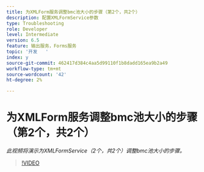 ```yaml
---
title: 为XMLForm服务调整bmc池大小的步骤（第2个，共2个）
description: 配置XMLFormService参数
type: Troubleshooting
role: Developer
level: Intermediate
version: 6.5
feature: 输出服务，Forms服务
topic: '开发   '
index: y
source-git-commit: 462417d384c4aa5d99110f1b8dadd165ea9b2a49
workflow-type: tm+mt
source-wordcount: '42'
ht-degree: 2%

---
```



# 为XMLForm服务调整bmc池大小的步骤（第2个，共2个）

*此视频将演示为XMLFormService（2个，共2个）调整bmc池大小的步骤。*

>[!VIDEO](https://video.tv.adobe.com/v/335553?quality=9&learn=on)
